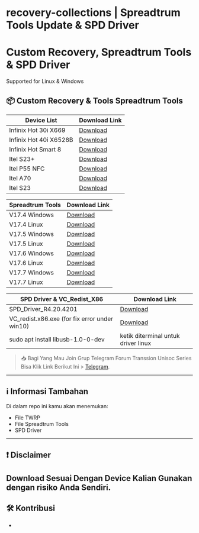 # recovery-collections | Spreadtrum Tools Update & SPD Driver

# Custom Recovery, Spreadtrum Tools & SPD Driver

Supported for Linux & Windows

## 📦 Custom Recovery & Tools Spreadtrum Tools

|        Device List             |                                 Download Link                                                   |
|--------------------------------|-------------------------------------------------------------------------------------------------|
| Infinix Hot 30i X669           |  [Download](https://github.com/Massatriof16/recovery-collections/releases/tag/for_x669)         |
| Infinix Hot 40i X6528B         |  [Download](https://github.com/Massatriof16/recovery-collections/releases/tag/for_x6528b)       |
| Infinix Hot Smart 8            |  [Download](https://github.com/Massatriof16/recovery-collections/releases/tag/for_x6525)        |
| Itel S23+                      |  [Download](https://github.com/Massatriof16/recovery-collections/releases/tag/for_s681ln)       |
| Itel P55 NFC                   |  [Download](https://github.com/Massatriof16/recovery-collections/releases/tag/for_p55nfc)       |
| Itel A70                       |  [Download](https://github.com/Massatriof16/recovery-collections/releases/tag/for_a70)          |
| Itel S23                       |  [Download](https://github.com/Massatriof16/recovery-collections/releases/tag/For_s23)          |


|      Spreadtrum Tools          |                                                     Download Link                                                               |
|--------------------------------|---------------------------------------------------------------------------------------------------------------------------------|
|  V17.4 Windows                 |  [Download](https://github.com/Massatriof16/recovery-collections/releases/download/Spd_flash/spreadtrum_flash_V17.4.zip)        | 
|  V17.4 Linux                   |  [Download](https://github.com/Massatriof16/recovery-collections/releases/download/Spd_flash/spreadtrum_flash_linux_v17.4.zip)  |
|  V17.5 Windows                 |  [Download](https://github.com/Massatriof16/recovery-collections/releases/download/Spd_flash/spreadtrum_flash_V17.5.zip)        |
|  V17.5 Linux                   |  [Download](https://github.com/Massatriof16/recovery-collections/releases/download/Spd_flash/spreadtrum_flash_linux_17.5.zip)   |
|  V17.6 Windows                 |  [Download](https://github.com/Massatriof16/recovery-collections/releases/download/Spd_flash/spreadtrum_flash_V17.6.zip)        |
|  V17.6 Linux                   |  [Download](https://github.com/Massatriof16/recovery-collections/releases/download/Spd_flash/spreadtrum_flash_linux_V17.6.zip)  |
|  V17.7 Windows                 |  [Download](https://github.com/Massatriof16/recovery-collections/releases/download/Spd_flash/spreadtrum_flash_V17.7.zip)        |
|  V17.7 Linux                   |  [Download](https://github.com/Massatriof16/recovery-collections/releases/download/Spd_flash/spreadtrum_flash_linux_V17.7.zip)  |

|        SPD Driver & VC_Redist_X86             |                                                        Download Link                                                    |
|-----------------------------------------------|-------------------------------------------------------------------------------------------------------------------------|
|  SPD_Driver_R4.20.4201                        |  [Download](https://github.com/Massatriof16/recovery-collections/releases/download/Spd_flash/SPD_Driver_R4.20.4201.zip) |
|  VC_redist.x86.exe (for fix error under win10)            |  [Download](https://github.com/Massatriof16/recovery-collections/releases/download/Spd_flash/VC_redist.x86.exe)         |
|  sudo apt install libusb-1.0-0-dev            |  ketik diterminal untuk driver linux                                                                                    |

> 📥 Bagi Yang Mau Join Grup Telegram Forum Transsion Unisoc Series Bisa Klik Link Berikut Ini > [Telegram](https://t.me/forumitelindonesia).

---

## ℹ️ Informasi Tambahan

Di dalam repo ini kamu akan menemukan:

- File TWRP
- File Spreadtrum Tools
- SPD Driver

---

## ❗ Disclaimer

Download Sesuai Dengan Device Kalian
Gunakan dengan risiko Anda Sendiri.
---

## 🛠️ Kontribusi
-

